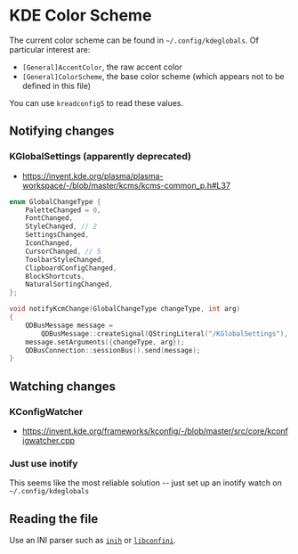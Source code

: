 # KDE Color Scheme

The current color scheme can be found in `~/.config/kdeglobals`. Of particular interest are:

* `[General]AccentColor`, the raw accent color
* `[General]ColorScheme`, the base color scheme (which appears not to be defined in this file)

You can use `kreadconfig5` to read these values.

## Notifying changes

### KGlobalSettings (apparently deprecated)

* <https://invent.kde.org/plasma/plasma-workspace/-/blob/master/kcms/kcms-common_p.h#L37>

```c
enum GlobalChangeType {
    PaletteChanged = 0,
    FontChanged,
    StyleChanged, // 2
    SettingsChanged,
    IconChanged,
    CursorChanged, // 5
    ToolbarStyleChanged,
    ClipboardConfigChanged,
    BlockShortcuts,
    NaturalSortingChanged,
};

void notifyKcmChange(GlobalChangeType changeType, int arg)
{
    QDBusMessage message =
        QDBusMessage::createSignal(QStringLiteral("/KGlobalSettings"), QStringLiteral("org.kde.KGlobalSettings"), QStringLiteral("notifyChange"));
    message.setArguments({changeType, arg});
    QDBusConnection::sessionBus().send(message);
}
```

## Watching changes

### KConfigWatcher

* <https://invent.kde.org/frameworks/kconfig/-/blob/master/src/core/kconfigwatcher.cpp>

### Just use inotify

This seems like the most reliable solution -- just set up an inotify watch on `~/.config/kdeglobals`

## Reading the file

Use an INI parser such as [`inih`](https://github.com/benhoyt/inih) or [`libconfini`](https://github.com/madmurphy/libconfini).